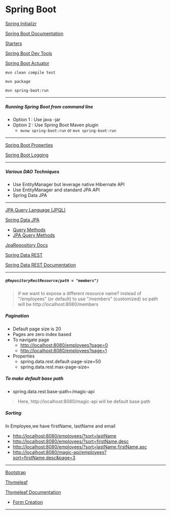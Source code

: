 # Spring Boot

[Spring Initializr](http://start.spring.io/)

[Spring Boot Documentation](https://docs.spring.io/spring-boot/docs/current/reference/htmlsingle/#boot-documentation)

[Starters](https://docs.spring.io/spring-boot/docs/current/reference/htmlsingle/#using-boot-starter)

[Spring Boot Dev Tools](https://docs.spring.io/spring-boot/docs/current/reference/htmlsingle/#using-boot-devtools)

[Spring Boot Actuator](https://docs.spring.io/spring-boot/docs/current/reference/htmlsingle/#production-ready)

~~~
mvn clean compile test

mvn package

mvn spring-boot:run
~~~

---

##### Running Spring Boot from command line
* Option 1 : Use java -jar
* Option 2 : Use Spring Boot Maven plugin
    * `mvnw spring-boot:run` or `mvn spring-boot:run`

---

[Spring Boot Properties](https://docs.spring.io/spring-boot/docs/current/reference/html/appendix-application-properties.html#common-application-properties)

[Spring Boot Logging](https://docs.spring.io/spring-boot/docs/current/reference/html/spring-boot-features.html#boot-features-logging)

---

##### Various DAO Techniques
* Use EntityManager but leverage native Hibernate API
* Use EntityManager and standard JPA API
* Spring Data JPA

---

[JPA Query Language (JPQL)](https://docs.oracle.com/javaee/7/tutorial/persistence-querylanguage.htm#BNBTG)

[Spring Data JPA](https://spring.io/projects/spring-data-jpa)
* [Query Methods](https://docs.spring.io/spring-data/jpa/docs/current/reference/html/#repositories.query-methods.details)
* [JPA Query Methods](https://docs.spring.io/spring-data/jpa/docs/current/reference/html/#jpa.query-methods)

[JpaRepository Docs](https://docs.spring.io/spring-data/jpa/docs/current/api/org/springframework/data/jpa/repository/JpaRepository.html)

[Spring Data REST](https://spring.io/projects/spring-data-rest)

[Spring Data REST Documentation](https://spring.io/projects/spring-data-rest#learn)

---

##### `@RepositoryRestResource(path = "members")`
> if we want to expose a different resource name?
> instead of "/employees" (or default) to use "/members" (customized)
> so path will be http://localhost:8080/members
	
##### Pagination
* Default page size is 20
* Pages are zero index based
* To navigate page 
    * [http://localhost:8080/employees?page=0](http://localhost:8080/employees?page=0)
    * [http://localhost:8080/employees?page=1](http://localhost:8080/employees?page=1)
* Properties
    * spring.data.rest.default-page-size=50
    * spring.data.rest.max-page-size=

##### To make default base path
* spring.data.rest.base-path=/magic-api

> Here, http://localhost:8080/magic-api will be default base path
	
##### Sorting
In Employee,we have firstName, lastName and email
* [http://localhost:8080/employees/?sort=lastName](http://localhost:8080/employees/?sort=lastName)
* [http://localhost:8080/employees/?sort=firstName,desc](http://localhost:8080/employees/?sort=firstName,desc)
* [http://localhost:8080/employees/?sort=lastName,firstName,asc](http://localhost:8080/employees/?sort=lastName,firstName,asc)
* [http://localhost:8080/magic-api/employees?sort=firstName,desc&page=3](http://localhost:8080/magic-api/employees?sort=firstName,desc&page=3)

---

[Bootstrap](https://getbootstrap.com/)

[Thymeleaf](www.thymeleaf.org)

[Thymeleaf Documentation](https://www.thymeleaf.org/documentation.html)
* [Form Creation](https://www.thymeleaf.org/doc/tutorials/3.0/thymeleafspring.html#creating-a-form)

---
